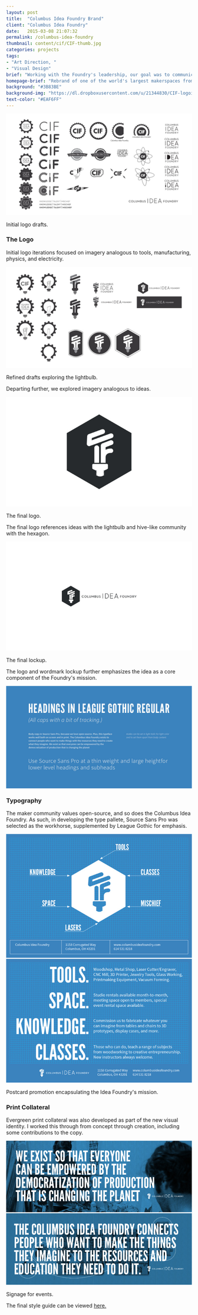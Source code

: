 ```yaml
---
layout: post
title:  "Columbus Idea Foundry Brand"
client: "Columbus Idea Foundry"
date:   2015-03-08 21:07:32
permalink: /columbus-idea-foundry
thumbnail: content/cif/CIF-thumb.jpg
categories: projects
tags:
- "Art Direction, "
- "Visual Design"
brief: "Working with the Foundry's leadership, our goal was to communicate the Foundry's capacity to empower individuals to create whatever they can imagine with the resources and communal knowledge available."
homepage-brief: "Rebrand of one of the world's largest makerspaces from the ground up."
background: "#3B83BE"
background-img: "https://dl.dropboxusercontent.com/u/21344830/CIF-logoiterations_2015-07-09.png"
text-color: "#EAF6FF"
---
```


<section class="post-section">
<img src="/content/cif/CIF-logoiterations-1.jpg" alt="Initial logo drafts." />
<p class="caption">Initial logo drafts.</p>
</section>
<section class="wrapper post-section">
<h3 class="post-subhead">The Logo</h3>
<p>Initial logo iterations focused on imagery analogous to tools, manufacturing, physics, and electricity.</p>
</section>

<section class="post-section__container">
	<div class="wrapper post-section">
		<img src="/content/cif/CIF-logoiterations-2.jpg" alt="Refined drafts exploring the lightbulb." />
		<p class="caption">Refined drafts exploring the lightbulb.</p>
		<p>Departing further, we explored imagery analogous to ideas.</p>
	</div>
</section>

<section class="post-section">
	<img src="/content/cif/CIF-logo-1.jpg" alt="The final logo" />
	<p class="caption">The final logo.</p>
</section>
<section class="wrapper post-section">
	<p>The final logo references ideas with the lightbulb and hive-like community with the hexagon.</p>
</section>

<section class="wrapper post-section omega">
	<img src="/content/cif/CIF-logo-2.jpg" alt="The final lockup">
	<p class="caption">The final lockup.</p>
	<p>The logo and wordmark lockup further emphasizes the idea as a core component of the Foundry's mission.</p>
</section>

<section class="post-section__container" style="background-color: #3B83BE;">
	<div class="wrapper post-section">
		<img src="/content/cif/CIF-Typespec.jpg" alt="">
	</div>
</section>
<section class="wrapper post-section omega">
	<h3 class="post-subhead">Typography</h3>
	<p>The maker community values open-source, and so does the Columbus Idea Foundry. As such, in developing the type pallete, Source Sans Pro was selected as the workhorse, supplemented by League Gothic for emphasis.</p>
</section>

<section class="wrapper post-section">
	<img src="/content/cif/CIF-postcard-1.jpg" alt="General info postcard, front.">
	<img src="/content/cif/CIF-postcard-2.jpg" alt="General info postcard, back.">
	<p class="caption">Postcard promotion encapsulating the Idea Foundry's mission.</p>
	<h3 class="post-subhead">Print Collateral</h3>
	<p>Evergreen print collateral was also developed as part of the new visual identity. I worked this through from concept through creation, including some contributions to the copy.</p>
</section>

<section class="wrapper post-section">
	<img src="/content/cif/CIF_Sign1.jpg" alt="Event signage">
	<img src="/content/cif/CIF_Sign2.jpg" alt="Event signage">
	<p class="caption">Signage for events.</p>
</section>

<section class="wrapper post-section">
	<p>The final style guide can be viewed <a class="post-link post-link--external" href="/content/cif/CIF_StyleGuide_Dec2013_v1.pdf" target="_blank">here.</a></p>
</section>